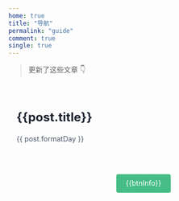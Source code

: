 ```yaml
---
home: true
title: "导航"
permalink: "guide"
comment: true
single: true
---
```


> 更新了这些文章 👇 

<main class="container">
  <ul class="list">
    <li 
      class="list-item"
      v-for="(post, index) in topPublishPosts"
      :key="index"
      href="post"
    >
      <a class="list-item-content" :href="post.path">
        <h2 class="font-bold text-lg md:text-2xl text-gray-900">{{post.title}}</h2>
        <time class="block mb-4 text-gray-700">{{ post.formatDay }}</time>
      </a>
    </li>
  </ul>

  <div @click="loadMore" class="page-guide-btn" v-if="showBtn">
    <div ref="btn">{{btnInfo}}</div>
  </div>
</main>

<script>
export default {
  data() {
    return {
      step: 15,
      posts: [],
      page: 1,
      num: 0,
      btnInfo: '加载更多',
      showBtn: true,
      timeout: null,
    }
  },

  mounted() {
    this.posts = this.$site.pages
    this.num = this.posts.length
  },

  computed: {
    topPublishPosts() {
      return this.getTopKPosts(this.page * this.step)
    }
  },

  methods: {
    getTopKPosts(num) {
      const re = /.*\/(.*?)\.(html|md)/
      return this.posts
        .filter(post => {
          const { title } = post;
          return !['Docs', 'Home', '导航'].includes(title);
        })
        .map(post => {
          const execs = re.exec(post.relativePath)
          if (execs && execs['1'].includes('2019年总结')) {
            post.title = '2019我的入坑与填坑之旅'
          }
          return {
            ...post,
            updateTimestamp: (new Date(post.lastUpdated || post.frontmatter.date)).getTime(),
            filename: execs ? execs['1'] : '',
            formatDay: this.formatDate(new Date(post.lastUpdated || post.frontmatter.date))
          }
        })
        .sort((a, b) => b.updateTimestamp - a.updateTimestamp)
        .slice(0, num)
    },
    
    formatDate(date) {
      if (!(date instanceof Date)) {
        return 
      }

      return `${date.getFullYear()}-${date.getMonth() + 1}-${date.getDate()}`
    },

    loadMore() {
      if (this.timeout) {
        return
      }

      if (this.page * this.step >= this.num) {
        this.btnInfo = '加载完成'
        this.$refs.btn.style.opacity = 0
        this.timeout = setTimeout(() => this.showBtn = false, 300)
      } else {
        this.page += 1
      }
    }
  }
}
</script>

<style scoped>
/* .page-guide-ul {
  padding-left: 0;
}

.page-guide-row {
  line-height: 2;
  display: inline-flex;
  align-items: center;
  justify-content: space-between;
  width: 100%;
  position: relative;
}

.page-guide-row::after {
  content: " ";
  width: 100%;
  border-bottom: 1px dashed #aaa;
  position: absolute;
  top: 50%;
  right: 0;
}

.page-guide-row a, .page-guide-row span {
  background: white;
  z-index: 1;
}

.page-guide-row a {
  max-width: 50%;
  padding-right: 20px;
}

.page-guide-row span {
  color: #aaa;
  padding-left: 20px;
} */

.page-guide-btn {
  text-align: center;
  margin: 30px 0;
}

.page-guide-btn div {
  display: inline-block;
  color: #fff;
  background-color: #46bd87;
  padding: 0.6rem 1.2rem;
  border-radius: 4px;
  transition: all 0.3s ease;
  box-sizing: border-box;
  border-bottom: 1px solid #46bd87;
}

.page-guide-btn div:hover {
  background-color: #46bd87;
  cursor: pointer;
}
ul {
  list-style: none;
  margin: 0;
  padding: 0;
}

h2 {
  border-bottom: none;
}

.theme-default-content:not(.custom) a:hover {
  text-decoration: none;
}

.container {
  width: 100%;
  margin: 1rem auto auto;
  padding-right: 1rem;
  padding-left: 1rem;
}

.list {
  margin-left: -1rem;
  margin-right: -1rem;
}

.list-item {
  margin-bottom: 1rem;
}

.list-item:hover {
  background-color: #f7fafc;
}

.list-item-content {
  padding: 1rem;
  outline: 0;
  display: block;
  cursor: pointer;
  border-radius: .25rem;
  color: #553c9a;
  text-decoration: none;
  background-color: transparent;
}

.mb-4 {
  margin-bottom: 1rem;
}

.font-bold {
  font-weight: 700;
}

.text-gray-700 {
  color: #4a5568;
}


.text-gray-800 {
  color: #2d3748;
}

.text-gray-900 {
  color: #1a202c;
}

.block {
  display: block;
}

.leading-relaxed {
  line-height: 1.625;
}

@media (min-width: 1024px) {
  .container {
      max-width:48rem
  }
}

@media (min-width: 768px) {
  .md\:h-16 {
      height:4rem
  }

  .md\:mt-24 {
      margin-top: 6rem
  }

  .md\:py-4 {
      padding-top: 1rem;
      padding-bottom: 1rem
  }

  .md\:px-8 {
      padding-left: 2rem;
      padding-right: 2rem
  }

  .md\:text-lg {
      font-size: 1.125rem
  }

  .md\:text-2xl {
      font-size: 1.5rem
  }

  .md\:text-3xl {
      font-size: 1.875rem
  }
}
</style>